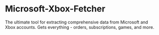 # Microsoft-Xbox-Fetcher
The ultimate tool for extracting comprehensive data from Microsoft and Xbox accounts. Gets everything - orders, subscriptions, games, and more.
